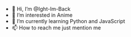 - 👋 Hi, I’m @Ight-Im-Back
- 👀 I’m interested in Anime
- 🌱 I’m currently learning Python and JavaScript 
- 📫 How to reach me just mention me 

<!---
Ight-Im-Back/Ight-Im-Back is a ✨ special ✨ repository because its `README.md` (this file) appears on your GitHub profile.
You can click the Preview link to take a look at your changes.
--->
